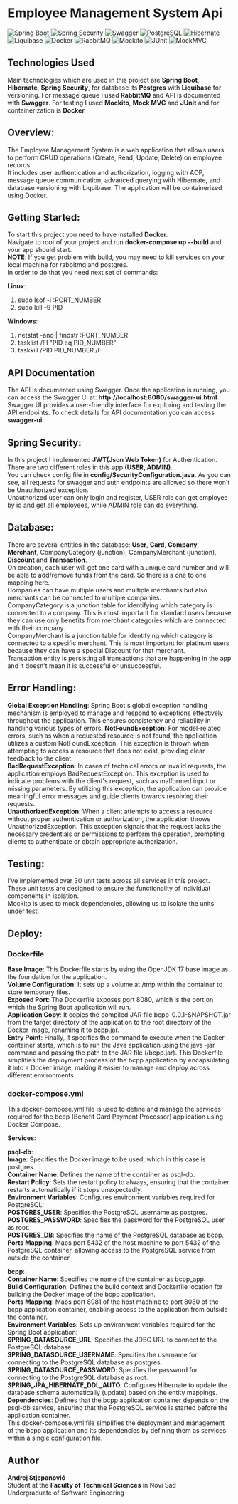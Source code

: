 # Employee Management System Api
![Spring Boot](https://img.shields.io/badge/Spring%20Boot-black?logo=springboot)
![Spring Security](https://img.shields.io/badge/Spring%20Security-black?logo=springsecurity)
![Swagger](https://img.shields.io/badge/Swagger-green?logo=swagger&logoColor=white)
![PostgreSQL](https://img.shields.io/badge/PostgreSQL-blue?logo=postgresql&logoColor=white)
![Hibernate](https://img.shields.io/badge/Hibernate-red?logo=hibernate&logoColor=white)
![Liquibase](https://img.shields.io/badge/Liguibase-brightgreen?logo=junit&logoColor=white)
![Docker](https://img.shields.io/badge/Docker-blue?logo=docker&logoColor=white)
![RabbitMQ](https://img.shields.io/badge/RabbitMQ-green?logo=rabbitmq&logoColor=white)
![Mockito](https://img.shields.io/badge/Mockito-yellow?logo=mockito&logoColor=white)
![JUnit](https://img.shields.io/badge/JUnit-brightgreen?logo=junit&logoColor=white)
![MockMVC](https://img.shields.io/badge/MockMVC-brightgreen?logo=mockmvc&logoColor=white)

## Technologies Used
Main technologies which are used in this project are **Spring Boot**, **Hibernate**, **Spring Security**, for database its **Postgres** with **Liquibase** for versioning. For message queue I used **RabbitMQ** and API is documented with **Swagger**. For testing I used **Mockito**, **Mock MVC** and **JUnit**  and for containerization is **Docker**

## Overview:  
The Employee Management System is a web application that allows users to perform CRUD operations (Create, Read, Update, Delete) on employee records.  
It includes user authentication and authorization, logging with AOP, message queue communication, advanced querying with Hibernate, and database versioning with Liquibase. The application will be containerized using Docker.

## Getting Started:  
To start this project you need to have installed **Docker**.  
Navigate to root of your project and run **docker-compose up --build** and your app should start.  
**NOTE**: If you get problem with build, you may need to kill services on your local machine for rabbitmq and postgres.  
In order to do that you need next set of commands:  

**Linux**:  
1. sudo lsof -i :PORT_NUMBER
2. sudo kill -9 PID
   
**Windows**:
1. netstat -ano | findstr :PORT_NUMBER
2. tasklist /FI "PID eq PID_NUMBER"
3. taskkill /PID PID_NUMBER /F

## API Documentation
The API is documented using Swagger. Once the application is running, you can access the Swagger UI at: **http://localhost:8080/swagger-ui.html**  
Swagger UI provides a user-friendly interface for exploring and testing the API endpoints. To check details for API documentation you can access **swagger-ui**.

## Spring Security:  
In this project I implemented **JWT(Json Web Token)** for Authentication.  
There are two different roles in this app **(USER, ADMIN)**.  
You can check config file in **config/SecurityConfiguration.java**. As you can see, all requests for swagger and auth endpoints are allowed so there won't be Unauthorized exception.  
Unauthorized user can only login and register, USER role can get employee by id and get all employees, while ADMIN role can do everything.

## Database:  
There are several entities in the database: **User**, **Card**, **Company**, **Merchant**, CompanyCategory (junction), CompanyMerchant (junction), **Discount** and **Transaction**.  
On creation, each user will get one card with a unique card number and will be able to add/remove funds from the card. So there is a one to one mapping here.  
Companies can have multiple users and multiple merchants but also merchants can be connected to multiple companies.   
CompanyCategory is a junction table for identifying which category is connected to a company. This is most important for standard users because they can use only benefits from merchant categories which are connected with their company.  
CompanyMerchant is a junction table for identifying which category is connected to a specific merchant. This is most important for platinum users because they can have a special Discount for that merchant.  
Transaction entity is persisting all transactions that are happening in the app and it doesn’t mean it is successful or unsuccessful.  

## Error Handling:  
**Global Exception Handling**: Spring Boot's global exception handling mechanism is employed to manage and respond to exceptions effectively throughout the application. This ensures consistency and reliability in handling various types of errors.
**NotFoundException**: For model-related errors, such as when a requested resource is not found, the application utilizes a custom NotFoundException. This exception is thrown when attempting to access a resource that does not exist, providing clear feedback to the client.  
**BadRequestException**: In cases of technical errors or invalid requests, the application employs BadRequestException. This exception is used to indicate problems with the client's request, such as malformed input or missing parameters. By utilizing this exception, the application can provide meaningful error messages and guide clients towards resolving their requests.  
**UnauthorizedException**: When a client attempts to access a resource without proper authentication or authorization, the application throws UnauthorizedException. This exception signals that the request lacks the necessary credentials or permissions to perform the operation, prompting clients to authenticate or obtain appropriate authorization.



## Testing:  

I've implemented over 30 unit tests across all services in this project.  
These unit tests are designed to ensure the functionality of individual components in isolation.  
Mockito is used to mock dependencies, allowing us to isolate the units under test.

## Deploy:  

### Dockerfile  
**Base Image**: This Dockerfile starts by using the OpenJDK 17 base image as the foundation for the application.  
**Volume Configuration**: It sets up a volume at /tmp within the container to store temporary files.  
**Exposed Port**: The Dockerfile exposes port 8080, which is the port on which the Spring Boot application will run.  
**Application Copy**: It copies the compiled JAR file bcpp-0.0.1-SNAPSHOT.jar from the target directory of the application to the root directory of the Docker image, renaming it to bcpp.jar.  
**Entry Point**: Finally, it specifies the command to execute when the Docker container starts, which is to run the Java application using the java -jar command and passing the path to the JAR file (/bcpp.jar). 
This Dockerfile simplifies the deployment process of the bcpp application by encapsulating it into a Docker image, making it easier to manage and deploy across different environments.  

### docker-compose.yml  
This docker-compose.yml file is used to define and manage the services required for the bcpp (Benefit Card Payment Processor) application using Docker Compose.  

**Services**:  

**psql-db**:    
**Image**: Specifies the Docker image to be used, which in this case is postgres.  
**Container Name**: Defines the name of the container as psql-db.  
**Restart Policy**: Sets the restart policy to always, ensuring that the container restarts automatically if it stops unexpectedly.  
**Environment Variables**: Configures environment variables required for PostgreSQL:  
**POSTGRES_USER**: Specifies the PostgreSQL username as postgres.  
**POSTGRES_PASSWORD**: Specifies the password for the PostgreSQL user as root.  
**POSTGRES_DB**: Specifies the name of the PostgreSQL database as bcpp.  
**Ports Mapping**: Maps port 5432 of the host machine to port 5432 of the PostgreSQL container, allowing access to the PostgreSQL service from outside the container.  

**bcpp**:  
**Container Name**: Specifies the name of the container as bcpp_app.  
**Build Configuration**: Defines the build context and Dockerfile location for building the Docker image of the bcpp application.  
**Ports Mapping**: Maps port 8081 of the host machine to port 8080 of the bcpp application container, enabling access to the application from outside the container.  
**Environment Variables**: Sets up environment variables required for the Spring Boot application:  
**SPRING_DATASOURCE_URL**: Specifies the JDBC URL to connect to the PostgreSQL database.  
**SPRING_DATASOURCE_USERNAME**: Specifies the username for connecting to the PostgreSQL database as postgres.  
**SPRING_DATASOURCE_PASSWORD**: Specifies the password for connecting to the PostgreSQL database as root.  
**SPRING_JPA_HIBERNATE_DDL_AUTO**: Configures Hibernate to update the database schema automatically (update) based on the entity mappings.  
**Dependencies**: Defines that the bcpp application container depends on the psql-db service, ensuring that the PostgreSQL service is started before the application container.  
This docker-compose.yml file simplifies the deployment and management of the bcpp application and its dependencies by defining them as services within a single configuration file.  

## Author

**Andrej Stjepanović**  
Student at the **Faculty of Technical Sciences** in Novi Sad  
Undergraduate of Software Engineering

